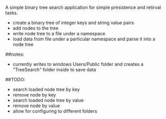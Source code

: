 A simple binary tree search application for simple presistence and retirval tasks. 

* create a binary tree of integer keys and string value pairs
* add nodes to the tree
* write node tree to a file under a namespace
* load data from file under a particular namespace and parse it into a node tree 

##notes:
* currently writes to windows Users/Public folder and creates a "TreeSearch" folder inside to save data

##TODO:
* search loaded node tree by key
* remove node by key
* search loaded node tree by value
* remove node by value
* allow for configuring to different folders
